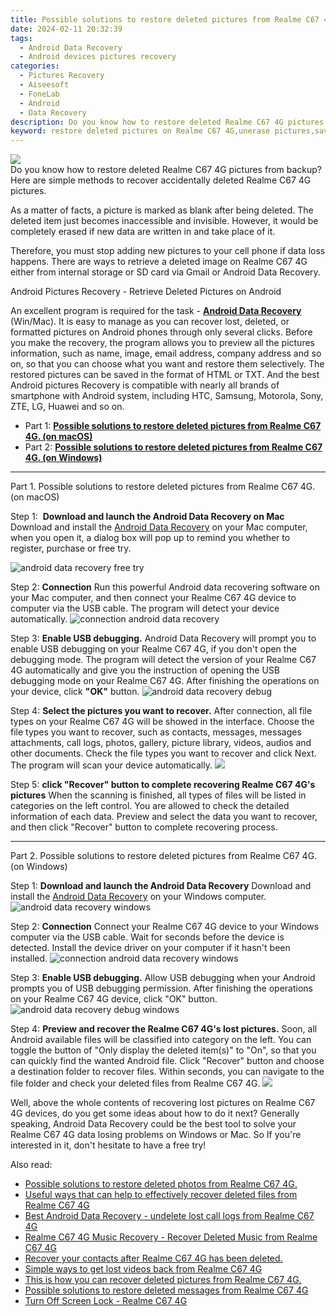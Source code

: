 ```yaml
---
title: Possible solutions to restore deleted pictures from Realme C67 4G.
date: 2024-02-11 20:32:39
tags: 
  - Android Data Recovery
  - Android devices pictures recovery
categories: 
  - Pictures Recovery
  - Aiseesoft
  - FoneLab
  - Android
  - Data Recovery
description: Do you know how to restore deleted Realme C67 4G pictures from backup? Here are simple methods to recover accidentally deleted Realme C67 4G pictures.
keyword: restore deleted pictures on Realme C67 4G,unerase pictures,save erased pictures from Realme C67 4G,android pictures retrieval,retrieve wiped pictures Realme C67 4G,Realme C67 4G pictures recovery,Realme C67 4G delete pictures recover,recover pictures from Realme C67 4G,how to retrieve deleted pictures from my Realme C67 4G,how to refind deleted pictures from Realme C67 4G,Realme C67 4G reset but recover pictures,how do i recover pictures on Realme C67 4G
---
```


<img src="https://img0mobiles.techidaily.com/images/best-assets/devices/realme/realme-c67-4g/1.jpg" class="atpl-imgstyle"  />

<div class="atpl-content atpl-for-fonelab-android recover-pictures">

<div class="atpl-post-description-part-1">
Do you know how to restore deleted Realme C67 4G pictures from backup? Here are simple methods to recover accidentally deleted Realme C67 4G pictures.
</div>

<div class="atpl-post-description-part-2">
<div class="tpl-content-sub-paragraph-normal">
  <p>
    As a matter of facts, a picture is marked as blank after being deleted. The deleted item just becomes inaccessible and invisible. However, it would be completely erased if new data are written in and take place of it.
  </p>
</div>
<div class="tpl-content-sub-paragraph-normal">
  <p>
    Therefore, you must stop adding new pictures to your cell phone if data loss happens. There are ways to retrieve a deleted image on Realme C67 4G either from internal storage or SD card via Gmail or Android Data Recovery.
  </p>
</div>
</div>

<div class="atpl-post-description-part-3">
<div class="tpl-content-sub-paragraph-title">
  Android Pictures Recovery - Retrieve Deleted Pictures on Android
</div>
<div class="tpl-content-sub-paragraph-content">
  <p>
    An excellent program is required for the task - <a href="https://tools.techidaily.com/aiseesoft-android-data-recovery/" target="_blank" rel="noopener"><strong>Android Data Recovery</strong></a> (Win/Mac). It is easy to manage as you can recover lost, deleted, or formatted pictures on Android phones through only several clicks. Before you make the recovery, the program allows you to preview all the pictures information, such as name, image, email address, company address and so on, so that you can choose what you want and restore them selectively. The restored pictures can be saved in the format of HTML or TXT. And the best Android pictures Recovery is compatible with nearly all brands of smartphone with Android system, including HTC, Samsung, Motorola, Sony, ZTE, LG, Huawei and so on.
  </p>
</div>

</div>

<ul>
  <li>Part 1: <strong><a href="#p1"> Possible solutions to restore deleted pictures from Realme C67 4G.  (on macOS)</a></strong></li>
  <li>Part 2: <strong><a href="#p2"> Possible solutions to restore deleted pictures from Realme C67 4G.  (on Windows)</a></strong></li>
</ul>



<!-- Part 1 -->
<a id="p1" name="p1" ></a><hr>

<div>
  <span class="atpl-step-part-style">Part 1. Possible solutions to restore deleted pictures from Realme C67 4G. (on macOS)</span>
</div>  

<span class="atpl-stepstyle-a"><span>Step 1: </span></span> <strong>Download and launch the Android Data Recovery on Mac</strong>
Download and install the <a href="https://tools.techidaily.com/aiseesoft-android-data-recovery/" target="_blank" rel="noopener">Android Data Recovery</a> on your Mac computer, when you open it, a dialog box will pop up to remind you whether to register, purchase or free try.

<img src="https://tools.techidaily.com/images/apps/aiseesoft/android-data-recovery/mac-free-try.png" class="atpl-imgstyle" alt="android data recovery free try" />

<span class="atpl-stepstyle-a"><span>Step 2: </span></span> <strong>Connection</strong>
Run this powerful Android data recovering software on your Mac computer, and then connect your Realme C67 4G device to computer via the USB cable. The program will detect your device automatically.
<img src="https://tools.techidaily.com/images/apps/aiseesoft/android-data-recovery/mac-connection-interface.jpg" class="atpl-imgstyle" alt="connection android data recovery" />

<span class="atpl-stepstyle-a"><span>Step 3: </span></span> <strong>Enable USB debugging.</strong>
Android Data Recovery will prompt you to enable USB debugging on your Realme C67 4G, if you don't open the debugging mode. The program will detect the version of your Realme C67 4G automatically and give you the instruction of opening the USB debugging mode on your Realme C67 4G. After finishing the operations on your device, click <strong>"OK"</strong> button.
<img src="https://tools.techidaily.com/images/apps/aiseesoft/android-data-recovery/mac-android-usb-debug.jpg"  class="atpl-imgstyle" alt="android data recovery debug" />

<span class="atpl-stepstyle-a"><span>Step 4: </span></span> <strong>Select the pictures you want to recover.</strong>
After connection, all file types on your Realme C67 4G will be showed in the interface. Choose the file types you want to recover, such as contacts, messages, messages attachments, call logs, photos, gallery, picture library, videos, audios and other documents. Check the file types you want to recover and click Next. The program will scan your device automatically.
<img src="https://tools.techidaily.com/images/apps/aiseesoft/android-data-recovery/mac-choose-type-photos.jpg" class="atpl-imgstyle"  />

<span class="atpl-stepstyle-a"><span>Step 5: </span></span> <strong>click "Recover" button to  complete recovering Realme C67 4G's pictures</strong>
When the scanning is finished, all types of files will be listed in categories on the left control. You are allowed to check the detailed information of each data. Preview and select the data you want to recover, and then click "Recover" button to complete recovering process.


<a id="p2" name="p2"></a><hr>

<!-- Part 2 -->
<div>
  <span class="atpl-step-part-style">Part 2. Possible solutions to restore deleted pictures from Realme C67 4G. (on Windows)</span>
</div>

<span class="atpl-stepstyle-a"><span>Step 1: </span></span> <strong>Download and launch the Android Data Recovery</strong>
Download and install the <a href="https://tools.techidaily.com/aiseesoft-android-data-recovery/" target="_blank" rel="noopener">Android Data Recovery</a> on your Windows computer.
<img src="https://tools.techidaily.com/images/apps/aiseesoft/android-data-recovery/win-start-interface.png"  class="atpl-imgstyle" alt="android data recovery windows" />

<span class="atpl-stepstyle-a"><span>Step 2: </span></span> <strong>Connection</strong>
Connect your Realme C67 4G device to your Windows computer via the USB cable. Wait for seconds before the device is detected. Install the device driver on your computer if it hasn't been installed.
<img src="https://tools.techidaily.com/images/apps/aiseesoft/android-data-recovery/win-connection-interface.png" class="atpl-imgstyle" alt="connection android data recovery windows" />

<span class="atpl-stepstyle-a"><span>Step 3: </span></span> <strong>Enable USB debugging.</strong>
Allow USB debugging when your Android prompts you of USB debugging permission. After finishing the operations on your Realme C67 4G device, click "OK" button.
<img src="https://tools.techidaily.com/images/apps/aiseesoft/android-data-recovery/win-android-usb-debug.png" class="atpl-imgstyle" alt="android data recovery debug windows" />

<span class="atpl-stepstyle-a"><span>Step 4: </span></span> <strong>Preview and recover the Realme C67 4G's lost pictures.</strong>
Soon, all Android available files will be classified into category on the left. You can toggle the button of "Only display the deleted item(s)" to "On", so that you can quickly find the wanted Android file. Click "Recover" button and choose a destination folder to recover files. Within seconds, you can navigate to the file folder and check your deleted files from Realme C67 4G.
<img src="https://tools.techidaily.com/images/apps/aiseesoft/android-data-recovery/win-recover-photos.png" class="atpl-imgstyle"  />

<div class="atpl-post-description-part-4">
<div class="tpl-content-sub-paragraph-normal">
    <p>
        Well, above the whole contents of recovering lost pictures on Realme C67 4G devices, do you get some ideas about how to do it next? Generally speaking, Android Data Recovery could be the best tool to solve your Realme C67 4G data losing problems on Windows or Mac. So If you're interested in it, don't hesitate to have a free try!
    </p>
</div>
</div>

<ins class="adsbygoogle"
     style="display:block"
     data-ad-client="ca-pub-7571918770474297"
     data-ad-slot="8358498916"
     data-ad-format="auto"
     data-full-width-responsive="true"></ins>

<span class="atpl-alsoreadstyle">Also read:</span>
<div><ul>
<li><a href="/possible-solutions-to-restore-deleted-photos-from-realme-c67-4g-by-fonelab-android-recover-photos/" target="_blank" rel="noopener"><u>Possible solutions to restore deleted photos from Realme C67 4G.</u></a></li>
<li><a href="/useful-ways-that-can-help-to-effectively-recover-deleted-files-from-realme-c67-4g-by-fonelab-android-recover-data/" target="_blank" rel="noopener"><u>Useful ways that can help to effectively recover deleted files from Realme C67 4G</u></a></li>
<li><a href="/best-android-data-recovery-undelete-lost-call-logs-from-realme-c67-4g-by-fonelab-android-recover-call-logs/" target="_blank" rel="noopener"><u>Best Android Data Recovery - undelete lost call logs from Realme C67 4G</u></a></li>
<li><a href="/realme-c67-4g-music-recovery-recover-deleted-music-from-realme-c67-4g-by-fonelab-android-recover-music/" target="_blank" rel="noopener"><u>Realme C67 4G Music Recovery - Recover Deleted Music from Realme C67 4G</u></a></li>
<li><a href="/recover-your-contacts-after-realme-c67-4g-has-been-deleted-by-fonelab-android-recover-contacts/" target="_blank" rel="noopener"><u>Recover your contacts after Realme C67 4G has been deleted.</u></a></li>
<li><a href="/simple-ways-to-get-lost-videos-back-from-realme-c67-4g-by-fonelab-android-recover-video/" target="_blank" rel="noopener"><u>Simple ways to get lost videos back from Realme C67 4G</u></a></li>
<li><a href="/this-is-how-you-can-recover-deleted-pictures-from-realme-c67-4g-by-fonelab-android-recover-pictures/" target="_blank" rel="noopener"><u>This is how you can recover deleted pictures from Realme C67 4G.</u></a></li>
<li><a href="/possible-solutions-to-restore-deleted-messages-from-realme-c67-4g-by-fonelab-android-recover-messages/" target="_blank" rel="noopener"><u>Possible solutions to restore deleted messages from Realme C67 4G</u></a></li>
<li><a href="/turn-off-screen-lock-realme-c67-4g-by-drfone-android-unlock-android-unlock/" target="_blank" rel="noopener"><u>Turn Off Screen Lock - Realme C67 4G</u></a></li>
</ul></div>

</div>
